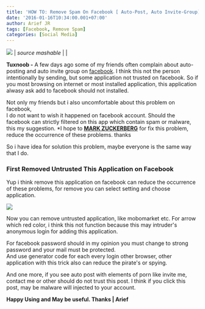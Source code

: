```yaml
---
title: 'HOW TO: Remove Spam On Facebook [ Auto-Post, Auto Invite-Group]'
date: '2016-01-16T10:34:00.001+07:00'
author: Arief JR
tags: [Facebook, Remove Spam]
categories: [Social Media]
---
```


![](https://4.bp.blogspot.com/-cpdk6UDl_dg/Vpmulni9O7I/AAAAAAAACwY/PqmAFLCm2lQ/s1600/facebook-spam-360.jpg)
| _source mashable_ |     |

**Tuxnoob -** A few days ago some of my friends often complain about auto-posting and auto invite group on [facebook](https://tuxnoob.com/tags/facebook). I think this not the person intentionally by sending, but some application not trusted on facebook. So if you most browsing on internet or most installed application, this application alwasy ask add to facebook should not installed.  

Not only my friends but i also uncomfortable about this problem on facebook,  
I do not want to wish it happened on facebook account. Should the facebook can strictly filtered on this app which contain spam or malware, this my suggestion. *I hope to [**MARK ZUCKERBERG**](https://www.facebook.com/zuck) for fix this problem, reduce the occurrence of these problems. thanks  

So i have idea for solution this problem, maybe everyone is the same way that I do.  

### First Removed Untrusted This Application on Facebook

Yup i think remove this application on facebook can reduce the occurrence of these problems, for remove you can select setting and choose application.  

![](https://2.bp.blogspot.com/-kz421o8Zbpk/Vpm1xBHkcPI/AAAAAAAACwo/lcPcGVOpIxg/s1600/Screenshot_20160116_091716.png)

Now you can remove untrusted application, like mobomarket etc. For arrow which red color, i think this not function because this may intruder's anonymous login for adding this application.  

For facebook password should in my opinion you must change to strong password and your mail must be protected.  
And use generator code for each every login other browser, other application with this trick also can reduce the pirate's or spying.  

And one more, if you see auto post with elements of porn like invite me, contact me or other should do not trust this post. I think if you click this post, may be malware will injected to your account.

**Happy Using and May be useful. Thanks | Arief**